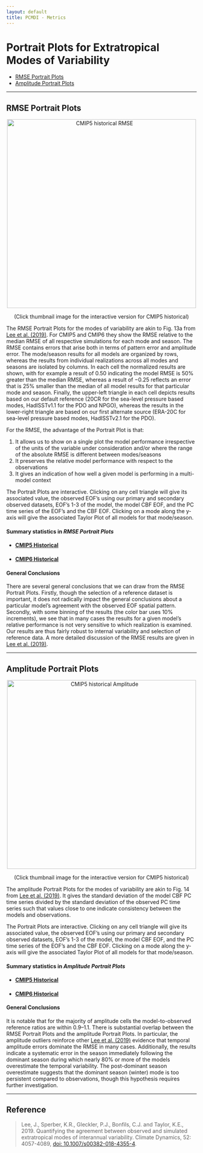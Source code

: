 ```yaml
---
layout: default
title: PCMDI - Metrics
---
```

# Portrait Plots for Extratropical Modes of Variability

- [RMSE Portrait Plots](#rmse)
- [Amplitude Portrait Plots](#amplitude)

---

## <a name="rmse"></a>RMSE Portrait Plots

<div align="center">
  
[<img src="https://pcmdi.llnl.gov/pmp-preliminary-results/ipp_test_variability_modes/cmip5_v20190512_rmse/clickable_portrait.png" alt="CMIP5 historical RMSE" width="500" height=auto>][CMIP5_variability_rmse]

(Click thumbnail image for the interactive version for CMIP5 historical)
</div>

The RMSE Portrait Plots for the modes of variability are akin to Fig. 13a from [Lee et al. (2019)][lee2019]. For CMIP5 and CMIP6 they show the RMSE relative to the median RMSE of all respective simulations for each mode and season. The RMSE contains errors that arise both in terms of pattern error and amplitude error. The mode/season results for all models are organized by rows, whereas the results from individual realizations across all modes and seasons are isolated by columns. In each cell the normalized results are shown, with for example a result of 0.50 indicating the model RMSE is 50% greater than the median RMSE, whereas a result of −0.25 reflects an error that is 25% smaller than the median of all model results for that particular mode and season. Finally, the upper-left triangle in each cell depicts results based on our default reference (20CR for the sea-level pressure based modes, HadISSTv1.1 for the PDO and NPGO), whereas the results in the lower-right triangle are based on our first alternate source (ERA-20C for sea-level pressure based modes, HadISSTv2.1 for the PDO).

For the RMSE, the advantage of the Portrait Plot is that:
  1. It allows us to show on a single plot the model performance irrespective of the units of the variable under consideration and/or where the range of the absolute RMSE is different between modes/seasons
  2. It preserves the relative model performance with respect to the observations
  3. It gives an indication of how well a given model is performing in a multi-model context

The Portrait Plots are interactive. Clicking on any cell triangle will give its associated value, the observed EOF’s using our primary and secondary observed datasets, EOF’s 1-3 of the model, the model CBF EOF, and the PC time series of the EOF’s and the CBF EOF. Clicking on a mode along the y-axis will give the associated Taylor Plot of all models for that mode/season.

#### Summary statistics in _RMSE Portrait Plots_
  - #### [CMIP5 Historical][CMIP5_variability_rmse]
  - #### [CMIP6 Historical][CMIP6_variability_rmse]

#### General Conclusions
There are several general conclusions that we can draw from the RMSE Portrait Plots. Firstly, though the selection of a reference dataset is important, it does not radically impact the general conclusions about a particular model’s agreement with the observed EOF spatial pattern. Secondly, with some binning of the results (the color bar uses 10% increments), we see that in many cases the results for a given model’s relative performance is not very sensitive to which realization is examined. Our results are thus fairly robust to internal variability and selection of reference data. A more detailed discussion of the RMSE results are given in [Lee et al. (2019)][lee2019].

---

## <a name="amplitude"></a>Amplitude Portrait Plots

<div align="center">
  
[<img src="https://pcmdi.llnl.gov/pmp-preliminary-results/ipp_test_variability_modes/cmip5_v20190512/clickable_portrait.png" alt="CMIP5 historical Amplitude" width="500" height=auto>][CMIP5_variability_amplitude]

(Click thumbnail image for the interactive version for CMIP5 historical)
</div>

The amplitude Portrait Plots for the modes of variability are akin to Fig. 14 from [Lee et al. (2019)][lee2019]. It gives the standard deviation of the model CBF PC time series divided by the standard deviation of the observed PC time series such that values close to one indicate consistency between the models and observations.

The Portrait Plots are interactive. Clicking on any cell triangle will give its associated value, the observed EOF’s using our primary and secondary observed datasets, EOF’s 1-3 of the model, the model CBF EOF, and the PC time series of the EOF’s and the CBF EOF. Clicking on a mode along the y-axis will give the associated Taylor Plot of all models for that mode/season.

#### Summary statistics in _Amplitude Portrait Plots_
  - #### [CMIP5 Historical][CMIP5_variability_amplitude]
  - #### [CMIP6 Historical][CMIP6_variability_amplitude]

#### General Conclusions
It is notable that for the majority of amplitude cells the model-to-observed reference ratios are within 0.9–1.1. There is substantial overlap between the RMSE Portrait Plots and the amplitude Portrait Plots. In particular, the amplitude outliers reinforce other [Lee et al. (2019)][lee2019] evidence that temporal amplitude errors dominate the RMSE in many cases. Additionally, the results indicate a systematic error in the season immediately following the dominant season during which nearly 80% or more of the models overestimate the temporal variability. The post-dominant season overestimate suggests that the dominant season (winter) mode is too persistent compared to observations, though this hypothesis requires further investigation.

---

## Reference
> Lee, J., Sperber, K.R., Gleckler, P.J., Bonfils, C.J. and Taylor, K.E., 2019. Quantifying the agreement between observed and simulated extratropical modes of interannual variability. Climate Dynamics, 52: 4057-4089, [doi: 10.1007/s00382-018-4355-4][lee2019].


[lee2019]: https://link.springer.com/article/10.1007/s00382-018-4355-4

[CMIP5_variability_amplitude]: https://pcmdi.llnl.gov/pmp-preliminary-results/ipp_test_variability_modes/cmip5_v20190512/clickable_portrait.html
[CMIP5_variability_rmse]: https://pcmdi.llnl.gov/pmp-preliminary-results/ipp_test_variability_modes/cmip5_v20190512_rmse/clickable_portrait.html
[CMIP6_variability_amplitude]: https://pcmdi.llnl.gov/pmp-preliminary-results/ipp_test_variability_modes/cmip6_v20190503/clickable_portrait.html
[CMIP6_variability_rmse]: https://pcmdi.llnl.gov/pmp-preliminary-results/ipp_test_variability_modes/cmip6_v20190503_rmse/clickable_portrait.html

[cmip5_rmse]:  https://pcmdi.llnl.gov/pmp-preliminary-results/ipp_test_variability_modes/cmip5_v20190512_rmse/clickable_portrait.png "CMIP5 historical RMSE"

